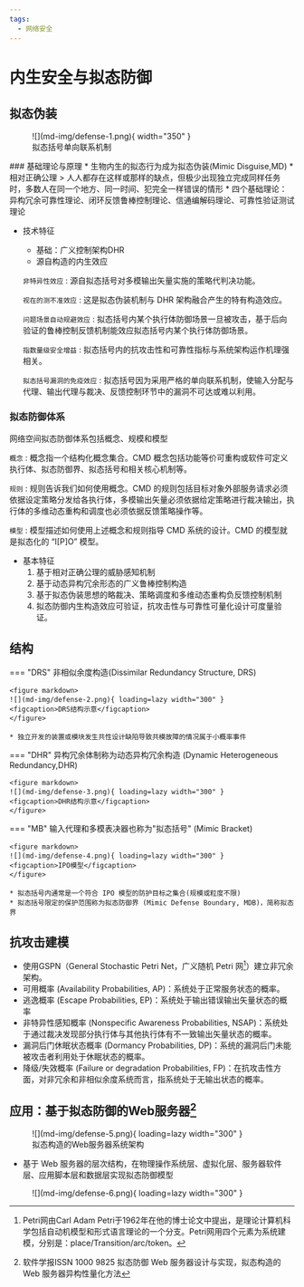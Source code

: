 ```yaml
---
tags:
  - 网络安全
---
```

内生安全与拟态防御
===
## 拟态伪装
<figure markdown>
![](md-img/defense-1.png){ width="350" }
<figcaption>拟态括号单向联系机制</figcaption>
</figure>
### 基础理论与原理
* 生物内生的拟态行为成为拟态伪装(Mimic Disguise,MD)
* 相对正确公理
> 人人都存在这样或那样的缺点，但极少出现独立完成同样任务时，多数人在同一个地方、同一时间、犯完全一样错误的情形
* 四个基础理论：异构冗余可靠性理论、闭环反馈鲁棒控制理论、信通编解码理论、可靠性验证测试理论

- 技术特征
    * 基础：广义控制架构DHR
    * 源自构造的内生效应

    `非特异性效应`
    :    源自拟态括号对多模输出矢量实施的策略代判决功能。

    `视在的测不准效应`
    :    这是拟态伪装机制与 DHR 架构融合产生的特有构造效应。

    `问题场景自动规避效应`
    :    拟态括号内某个执行体防御场景一旦被攻击，基于后向验证的鲁棒控制反馈机制能效应拟态括号内某个执行体防御场景。

    `指数量级安全增益`
    :    拟态括号内的抗攻击性和可靠性指标与系统架构运作机理强相关。

    `拟态括号漏洞的免疫效应`
    :    拟态括号因为采用严格的单向联系机制，使输入分配与代理、输出代理与裁决、反馈控制环节中的漏洞不可达或难以利用。

### 拟态防御体系
网络空间拟态防御体系包括概念、规模和模型

`概念`
:    概念指一个结构化概念集合。CMD 概念包括功能等价可重构或软件可定义执行体、拟态防御界、拟态括号和相关核心机制等。

`规则`
:    规则告诉我们如何使用概念。CMD 的规则包括目标对象外部服务请求必须依据设定策略分发给各执行体，多模输出矢量必须依据给定策略进行裁决输出，执行体的多维动态重构和调度也必须依据反馈策略操作等。

`模型`
:    模型描述如何使用上述概念和规则指导 CMD 系统的设计。CMD 的模型就是拟态化的 “I[P]O” 模型。

* 基本特征
    1. 基于相对正确公理的威胁感知机制
    2. 基于动态异构冗余形态的广义鲁棒控制构造
    3. 基于拟态伪装思想的略裁决、策略调度和多维动态重构负反馈控制机制
    4. 拟态防御内生构造效应可验证，抗攻击性与可靠性可量化设计可度量验证。

## 结构
=== "DRS"
    非相似余度构造(Dissimilar Redundancy Structure, DRS)

    <figure markdown>
    ![](md-img/defense-2.png){ loading=lazy width="300" }
    <figcaption>DRS结构示意</figcaption>
    </figure>

    * 独立开发的装置或模块发生共性设计缺陷导致共模故障的情况属于小概率事件

=== "DHR"
    异构冗余体制称为动态异构冗余构造 (Dynamic Heterogeneous Redundancy,DHR)

    <figure markdown>
    ![](md-img/defense-3.png){ loading=lazy width="300" }
    <figcaption>DHR结构示意</figcaption>
    </figure>

=== "MB"
    输入代理和多模表决器也称为"拟态括号" (Mimic Bracket)

    <figure markdown>
    ![](md-img/defense-4.png){ loading=lazy width="300" }
    <figcaption>IPO模型</figcaption>
    </figure>

    * 拟态括号内通常是一个符合 IPO 模型的防护目标之集合(规模或粒度不限)
    * 拟态括号限定的保护范围称为拟态防御界 (Mimic Defense Boundary, MDB)，简称拟态界

## 抗攻击建模
* 使用GSPN（General Stochastic Petri Net，广义随机 Petri 网[^1]）建立非冗余架构。
* 可用概率 (Availability Probabilities, AP)：系统处于正常服务状态的概率。
* 逃逸概率 (Escape Probabilities, EP)：系统处于输出错误输出矢量状态的概率
* 非特异性感知概率 (Nonspecific Awareness Probabilities, NSAP)：系统处于通过裁决发现部分执行体与其他执行体有不一致输出矢量状态的概率。
* 漏洞后门休眠状态概率 (Dormancy Probabilities, DP)：系统的漏洞后门未能被攻击者利用处于休眠状态的概率。
* 降级/失效概率 (Failure or degradation Probabilities, FP)：在抗攻击性方面，对非冗余和非相似余度系统而言，指系统处于无输出状态的概率。

## 应用：基于拟态防御的Web服务器[^2]
<figure markdown>
![](md-img/defense-5.png){ loading=lazy width="300" }
<figcaption>拟态构造的Web服务器系统架构</figcaption>
</figure>

* 基于 Web 服务器的层次结构，在物理操作系统层、虚拟化层、服务器软件层、应用脚本层和数据层实现拟态防御模型

<figure markdown>
![](md-img/defense-6.png){ loading=lazy width="300" }
</figure>

[^1]: Petri网由Carl Adam Petri于1962年在他的博士论文中提出，是理论计算机科学包括自动机模型和形式语言理论的一个分支。Petri网用四个元素为系统建模，分别是：place/Transition/arc/token。
[^2]: 软件学报ISSN 1000 9825 拟态防御 Web 服务器设计与实现，拟态构造的Web 服务器异构性量化方法
